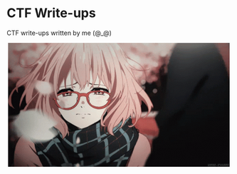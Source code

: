 # CTF Write-ups
CTF write-ups written by me (@_@)

<p align="center">
    <img src="https://raw.githubusercontent.com/T3l3sc0p3/CDN-for-personal-use/Kuriyama-Mirai/gifs/mirai-5.gif" alt="T3l3sc0p3's write-ups">
</p>
